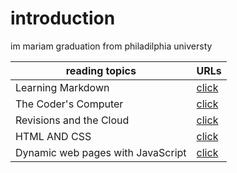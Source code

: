 # introduction
im mariam graduation from philadilphia universty 

| reading topics | URLs |
|---|---|
| Learning Markdown | [click](https://mariammohamme.github.io/Reading-note/read_1) |
| The Coder's Computer | [click](https://mariammohamme.github.io/Reading-note/read_2) |
|  Revisions and the Cloud| [click](https://mariammohamme.github.io/Reading-note/read_3) |
|  HTML AND CSS| [click](https://mariammohamme.github.io/Reading-note/read_4) |
|  Dynamic web pages with JavaScript | [click](https://mariammohamme.github.io/Reading-note/read_6) |


